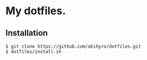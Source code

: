 My dotfiles.
============

Installation
------------

```
$ git clone https://github.com/akihyro/dotfiles.git
$ dotfiles/install.sh
```
